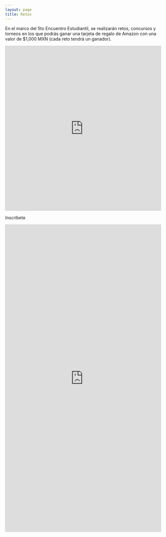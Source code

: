 ```yaml
---
layout: page
title: Retos
---
```


En el marco del 5to Encuentro Estudiantil, se realizarán retos, concursos y torneos en los que podrás ganar una tarjeta de regalo de Amazon con una valor de $1,000 MXN (cada reto tendrá un ganador).

<iframe class="airtable-embed" src="https://airtable.com/embed/shrRTCaHVGsolkYfI?backgroundColor=red" frameborder="0" onmousewheel="" width="100%" height="533" style="background: transparent; border: 1px solid #ccc;"></iframe>

Inscríbete

<script src="https://static.airtable.com/js/embed/embed_snippet_v1.js"></script><iframe class="airtable-embed airtable-dynamic-height" src="https://airtable.com/embed/shrRZpNbzAtXDuNUn?backgroundColor=red" frameborder="0" onmousewheel="" width="100%" height="995" style="background: transparent; border: 1px solid #ccc;"></iframe>